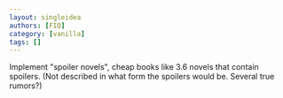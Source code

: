 ```yaml
---
layout: singleidea
authors: [FIQ]
category: [vanilla]
tags: []
---
```

Implement "spoiler novels", cheap books like 3.6 novels that contain spoilers. (Not described in what form the spoilers would be. Several true rumors?)
